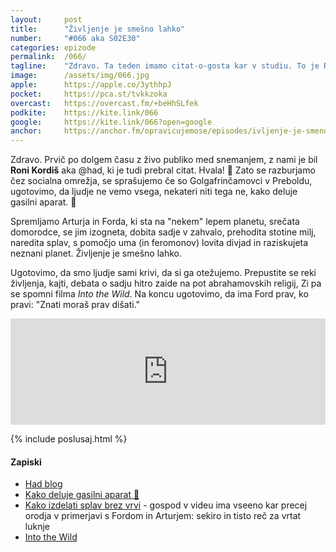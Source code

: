 ```yaml
---
layout: 	post
title:  	"Življenje je smešno lahko"
number: 	"#066 aka S02E30"
categories:	epizode
permalink:	/066/
tagline: 	"Zdravo. Ta teden imamo citat-o-gosta kar v studiu. To je Roni Kordiš, ki je prebral citat o Fordovi tehniki. Mi pa govorimo o sadju, verah in sploh vsem."
image:		/assets/img/066.jpg
apple:		https://apple.co/3ythhpJ
pocket:		https://pca.st/tvkkzoka
overcast:	https://overcast.fm/+beHhSLfek
podkite:	https://kite.link/066
google:		https://kite.link/066?open=google
anchor:		https://anchor.fm/opravicujemose/episodes/ivljenje-je-smeno-lahko-e16k6dm
---
```


Zdravo. Prvič po dolgem času z živo publiko med snemanjem, z nami je bil **Roni Kordiš** aka @had, ki je tudi prebral citat. Hvala! 🙏 Zato se razburjamo čez socialna omrežja, se sprašujemo če so Golgafrinčamovci v Preboldu, ugotovimo, da ljudje ne vemo vsega, nekateri niti tega ne, kako deluje gasilni aparat. 🧯 

Spremljamo Arturja in Forda, ki sta na "nekem" lepem planetu, srečata domorodce, se jim izogneta, dobita sadje v zahvalo, prehodita stotine milj, naredita splav, s pomočjo uma (in feromonov) lovita divjad in raziskujeta neznani planet. Življenje je smešno lahko. 

Ugotovimo, da smo ljudje sami krivi, da si ga otežujemo. Prepustite se reki življenja, kajti, debata o sadju hitro zaide na pot abrahamovskih religij, Zi pa se spomni filma _Into the Wild_. Na koncu ugotovimo, da ima Ford prav, ko pravi: "Znati moraš prav dišati." 

<iframe src="https://www.listennotes.com/podcasts/opravičujemo-se-za/življenje-je-smešno-lahko-Z0PeC89ELRN/embed/" height="170px" width="100%" style="width: 1px; min-width: 100%;" loading="lazy" frameborder="0" scrolling="no"></iframe>

{% include poslusaj.html %}

#### Zapiski

- [Had blog](https://www.had.si/blog/)
- [Kako deluje gasilni aparat 🧯](https://www.youtube.com/watch?v=EuUM9V5_j88)
- [Kako izdelati splav brez vrvi](https://www.youtube.com/watch?v=_P8VlFQhfMw) - gospod v videu ima vseeno kar precej orodja v primerjavi s Fordom in Arturjem: sekiro in tisto reč za vrtat luknje
- [Into the Wild](https://www.rottentomatoes.com/m/into_the_wild) 